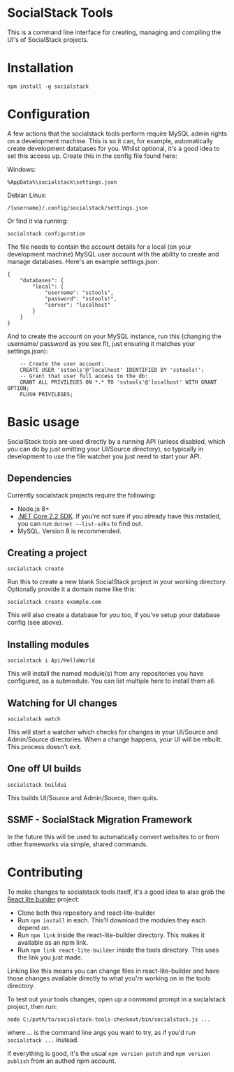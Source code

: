 # SocialStack Tools

This is a command line interface for creating, managing and compiling the UI's of SocialStack projects.

# Installation

`npm install -g socialstack`

# Configuration

A few actions that the socialstack tools perform require MySQL admin rights on a development machine. This is so it can, for example, automatically create development databases for you. Whilst optional, it's a good idea to set this access up. Create this in the config file found here:

Windows:

`%AppData%\socialstack\settings.json`

Debian Linux:

`/{username}/.config/socialstack/settings.json`

Or find it via running:

`socialstack configuration`

The file needs to contain the account details for a local (on your development machine) MySQL user account with the ability to create and manage databases. Here's an example settings.json:

```
{
    "databases": {
        "local": {
            "username": "sstools",
            "password": "sstools!",
            "server": "localhost"
        }
    }
}
```

And to create the account on your MySQL instance, run this (changing the username/ password as you see fit, just ensuring it matches your settings.json):

```
	-- Create the user account:
	CREATE USER 'sstools'@'localhost' IDENTIFIED BY 'sstools!';
	-- Grant that user full access to the db:
	GRANT ALL PRIVILEGES ON *.* TO 'sstools'@'localhost' WITH GRANT OPTION;
	FLUSH PRIVILEGES;
```

# Basic usage

SocialStack tools are used directly by a running API (unless disabled, which you can do by just omitting your UI/Source directory), so typically in development to use the file watcher you just need to start your API.

## Dependencies

Currently socialstack projects require the following:

* Node.js 8+
* [.NET Core 2.2 SDK](https://dotnet.microsoft.com/download/dotnet-core/2.2). If you're not sure if you already have this installed, you can run `dotnet --list-sdks` to find out.
* MySQL. Version 8 is recommended.

## Creating a project

`socialstack create`

Run this to create a new blank SocialStack project in your working directory. Optionally provide it a domain name like this:

`socialstack create example.com`
 
This will also create a database for you too, if you've setup your database config (see above).

## Installing modules

`socialstack i Api/HelloWorld`

This will install the named module(s) from any repositories you have configured, as a submodule. You can list multiple here to install them all.

## Watching for UI changes

`socialstack watch`

This will start a watcher which checks for changes in your UI/Source and Admin/Source directories. When a change happens, your UI will be rebuilt. This process doesn't exit.

## One off UI builds

`socialstack buildui`

This builds UI/Source and Admin/Source, then quits.

## SSMF - SocialStack Migration Framework

In the future this will be used to automatically convert websites to or from other frameworks via simple, shared commands.

# Contributing

To make changes to socialstack tools itself, it's a good idea to also grab the [React lite builder](https://source.socialstack.cf/infrastructure/react-lite-builder) project:

* Clone both this repository and react-lite-builder
* Run `npm install` in each. This'll download the modules they each depend on.
* Run `npm link` inside the react-lite-builder directory. This makes it available as an npm link.
* Run `npm link react-lite-builder` inside the tools directory. This uses the link you just made.

Linking like this means you can change files in react-lite-builder and have those changes available directly to what you're working on in the tools directory.

To test out your tools changes, open up a command prompt in a socialstack project, then run:

`node C:/path/to/socialstack-tools-checkout/bin/socialstack.js ...`

where ... is the command line args you want to try, as if you'd run `socialstack ...` instead.

If everything is good, it's the usual `npm version patch` and `npm version publish` from an authed npm account.